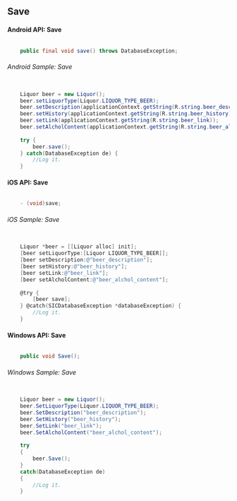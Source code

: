 ## Save

#### Android API: Save

```java

    public final void save() throws DatabaseException;

```

###### Android Sample: Save

```java

    Liquor beer = new Liquor();
    beer.setLiquorType(Liquor.LIQUOR_TYPE_BEER);
    beer.setDescription(applicationContext.getString(R.string.beer_description));
    beer.setHistory(applicationContext.getString(R.string.beer_history));
    beer.setLink(applicationContext.getString(R.string.beer_link));
    beer.setAlcholContent(applicationContext.getString(R.string.beer_alchol_content));
  
    try {
        beer.save();
    } catch(DatabaseException de) {
		//Log it.
    }

```

#### iOS API: Save

```objective-c

    - (void)save;

```

###### iOS Sample: Save

```objective-c

    Liquor *beer = [[Liquor alloc] init];
    [beer setLiquorType:[Liquor LIQUOR_TYPE_BEER]];
    [beer setDescription:@"beer_description"];
    [beer setHistory:@"beer_history"];
    [beer setLink:@"beer_link"];
    [beer setAlcholContent:@"beer_alchol_content"];
  
    @try {
        [beer save];
    } @catch(SICDatabaseException *databaseException) {
		//Log it.
    }

```


#### Windows API: Save

```c#

    public void Save();

```

###### Windows Sample: Save

```c#

    Liquor beer = new Liquor();
    beer.SetLiquorType(Liquor.LIQUOR_TYPE_BEER);
    beer.SetDescription("beer_description");
    beer.SetHistory("beer_history");
    beer.SetLink("beer_link");
    beer.SetAlcholContent("beer_alchol_content");
  
    try 
    {
        beer.Save();
    } 
    catch(DatabaseException de) 
    {
		//Log it.
    }

```